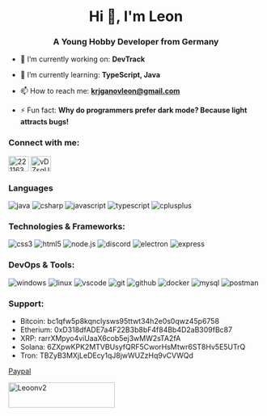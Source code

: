 <h1 align="center">Hi 👋, I'm Leon</h1>
<h3 align="center">A Young Hobby Developer from Germany</h3>

- 🔭 I’m currently working on: **DevTrack**

- 🌱 I’m currently learning: **TypeScript, Java**

- 📫 How to reach me: **krjganovleon@gmail.com**

- ⚡ Fun fact: **Why do programmers prefer dark mode? Because light attracts bugs!**

<h3 align="left">Connect with me:</h3>
<p align="left">
<a href="https://stackoverflow.com/users/22116385" target="blank"><img align="center" src="https://raw.githubusercontent.com/rahuldkjain/github-profile-readme-generator/master/src/images/icons/Social/stack-overflow.svg" alt="22116385" height="30" width="40" /></a>
<a href="https://discord.gg/vDZsqU3jC8" target="blank"><img align="center" src="https://raw.githubusercontent.com/rahuldkjain/github-profile-readme-generator/master/src/images/icons/Social/discord.svg" alt="vDZsqU3jC8" height="30" width="40" /></a>
</p>

<h3 align="left">Languages</h3>

![java](https://img.shields.io/badge/java-black?style=flat-square&logo=square&logoColor=red)
![csharp](https://img.shields.io/badge/csharp-black?style=flat-square&logo=csharp)
![javascript](https://img.shields.io/badge/javascript-black?style=flat-square&logo=javascript)
![typescript](https://img.shields.io/badge/typescript-black?style=flat-square&logo=typescript)
![cplusplus](https://img.shields.io/badge/c++-black?style=flat-square&logo=cplusplus)

<h3 align="left">Technologies & Frameworks:</h3>

![css3](https://img.shields.io/badge/css3-black?style=flat-square&logo=css3&logoColor=1572B6)
![html5](https://img.shields.io/badge/html5-black?style=flat-square&logo=html5)
![node.js](https://img.shields.io/badge/node.js-black?style=flat-square&logo=node.js)
![discord](https://img.shields.io/badge/discord.js-black?style=flat-square&logo=discord)
![electron](https://img.shields.io/badge/electron-black?style=flat-square&logo=electron)
![express](https://img.shields.io/badge/express-black?style=flat-square&logo=express)

<h3 align="left">DevOps & Tools:</h3>

![windows](https://img.shields.io/badge/windows-black?style=flat-square&logo=windows&logoColor=0078D6)
![linux](https://img.shields.io/badge/linux-black?style=flat-square&logo=linux)
![vscode](https://img.shields.io/badge/vscode-black?style=flat-square&logo=visual-studio-code&logoColor=007ACC)
![git](https://img.shields.io/badge/git-black?style=flat-square&logo=git)
![github](https://img.shields.io/badge/github-black?style=flat-square&logo=github)
![docker](https://img.shields.io/badge/docker-black?style=flat-square&logo=docker)
![mysql](https://img.shields.io/badge/mysql-black?style=flat-square&logo=mysql)
![postman](https://img.shields.io/badge/postman-black?style=flat-square&logo=postman)

<h3 align="left">Support:</h3>
<ul> 
        <li>Bitcoin: bc1qfw5p8kqnclysws95ttwt34h2e0s0qwz45p6758</li> 
        <li>Etherium: 0xD318dfADE7a4F22B3b8bF4f84Bb4D2aB309fBc87</li> 
        <li>XRP: rarrXMpyo4viUaaX6cob5ej3wMW2sTA2fA</li> 
        <li>Solana: 6ZXpwKPK2MTVBUsyfQRF5CworHsMtwr6ST8Hv5E5UTrQ</li> 
        <li>Tron: TBZyB3MXjLeDEcy1qJ8jwWUZzHq9vCVWQd</li> 
</ul>

<a href="https://www.paypal.me/LeonGoesBrr/10">Paypal</a>


<p><a href="https://www.buymeacoffee.com/Leoonv2"> <img align="left" src="https://cdn.buymeacoffee.com/buttons/v2/default-yellow.png" height="50" width="210" alt="Leoonv2" /></a></p>


